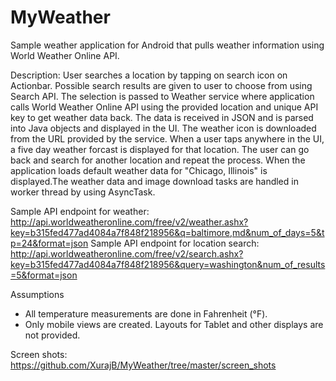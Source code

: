 # MyWeather
Sample weather application for Android that pulls weather information using World Weather Online API.

Description:
User searches a location by tapping on search icon on Actionbar. Possible search results are given to user to choose from using Search API. The selection is passed to Weather service where application calls World Weather Online API using the provided location and unique API key to get weather data back. The data is received in JSON and is parsed into Java objects and displayed in the UI. The weather icon is downloaded from the URL provided by the service. When a user taps anywhere in the UI, a five day weather forcast is displayed for that location. The user can go back and search for another location and repeat the process. When the application loads default weather data for "Chicago, Illinois" is displayed.The weather data and image download tasks are handled in worker thread by using AsyncTask.

Sample API endpoint for weather: http://api.worldweatheronline.com/free/v2/weather.ashx?key=b315fed477ad4084a7f848f218956&q=baltimore,md&num_of_days=5&tp=24&format=json
Sample API endpoint for location search: http://api.worldweatheronline.com/free/v2/search.ashx?key=b315fed477ad4084a7f848f218956&query=washington&num_of_results=5&format=json

Assumptions
* All temperature measurements are done in Fahrenheit (°F).
* Only mobile views are created. Layouts for Tablet and other displays are not provided.

Screen shots:
https://github.com/XurajB/MyWeather/tree/master/screen_shots
